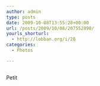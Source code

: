 ```yaml
---
author: admin
type: posts
date: 2009-10-08T13:55:28+00:00
url: /posts/2009/10/08/207552890/
yourls_shorturl:
  - http://lobban.org/i/28
categories:
  - Photos

---
```

<div class="figure">
  <img src="http://andy.lobban.org/photo/1280/207552890/1/tumblr_kr780hwz591qzrl7b" alt="" />
</div>

Petit